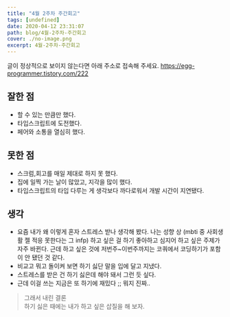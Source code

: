 ```yaml
---
title: "4월 2주차 주간회고"
tags: [undefined]
date: 2020-04-12 23:31:07
path: blog/4월-2주차-주간회고
cover: ./no-image.png
excerpt: 4월-2주차-주간회고
---
```

글이 정상적으로 보이지 않는다면 아래 주소로 접속해 주세요.
https://egg-programmer.tistory.com/222
## 잘한 점

*   할 수 있는 만큼만 했다.
*   타입스크립트에 도전했다.
*   페어와 소통을 열심히 했다.

## 못한 점

*   스크럼,회고를 매일 제대로 하지 못 했다.
*   집에 일찍 가는 날이 많았고, 지각을 많이 했다.
*   타입스크립트의 타입 다루는 게 생각보다 까다로워서 개발 시간이 지연됐다.

## 생각

*   요즘 내가 왜 이렇게 혼자 스트레스 받나 생각해 봤다. 나는 성향 상 (mbti 중 사회생활 젤 적응 못한다는 그 infp) 하고 싶은 걸 하기 좋아하고 심지어 하고 싶은 주제가 자주 바뀐다. 근데 하고 싶은 것에 저번주~이번주까지는 코쿼에서 코딩하기가 포함이 안 됐던 것 같다.
*   비교고 뭐고 돌이켜 보면 하기 싫단 말을 입에 달고 지냈다.
*   스트레스를 받은 건 하기 싫은데 해야 돼서 그런 듯 싶다.
*   근데 이걸 쓰는 지금은 또 하기에 재밌다 ;; 뭐지 진짜..

>  
> 그래서 내린 결론  
> 하기 싫은 때에는 내가 하고 싶은 삽질을 해 보자.
> 